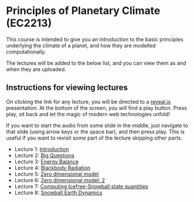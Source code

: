 # Principles of Planetary Climate (EC2213)

This course is intended to give you an introduction to
the basic principles underlying the climate of a planet,
and how they are modelled computationally.

The lectures will be added to the below list, and you can
view them as and when they are uploaded.

## Instructions for viewing lectures

On clicking the link for any lecture, you will be directed
to a [reveal.js](https://revealjs.com/) presentation. At the
bottom of the screen, you will find a play button. Press play,
sit back and let the magic of modern web technologies unfold!

If you want to start the audio from some slide in the middle,
just navigate to that slide (using arrow keys or the space bar),
and then press play. This is useful if you want to revisit some
part of the lecture skipping other parts.

* Lecture 1: [Introduction](./courses/planetary_climate/lecture1/index.html)
* Lecture 2: [Big Questions](./courses/planetary_climate/lecture2/index.html)
* Lecture 3: [Energy Balance](./courses/planetary_climate/lecture2.1/index.html)
* Lecture 4: [Blackbody Radiation](./courses/planetary_climate/lecture3.1/index.html)
* Lecture 5: [Zero dimensional model](./courses/planetary_climate/lecture3.2/index.html)
* Lecture 6: [Zero dimensional model: 2](./courses/planetary_climate/lecture4.1/index.html)
* Lecture 7: [Computing Icefree-Snowball state quantities](./courses/planetary_climate/lecture4.2/index.html)
* Lecture 8: [Snowball Earth Dynamics](./courses/planetary_climate/lecture5.1/index.html)

